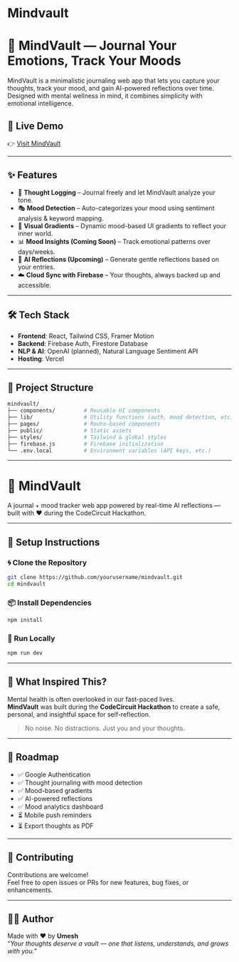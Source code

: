 # Mindvault
# 🧠 MindVault — Journal Your Emotions, Track Your Moods

MindVault is a minimalistic journaling web app that lets you capture your thoughts, track your mood, and gain AI-powered reflections over time. Designed with mental wellness in mind, it combines simplicity with emotional intelligence.

## 🔗 Live Demo
👉 [Visit MindVault](https://mindvault-kohl.vercel.app/)

---

## ✨ Features

- 📝 **Thought Logging** – Journal freely and let MindVault analyze your tone.
- 🎭 **Mood Detection** – Auto-categorizes your mood using sentiment analysis & keyword mapping.
- 🌈 **Visual Gradients** – Dynamic mood-based UI gradients to reflect your inner world.
- 📊 **Mood Insights (Coming Soon)** – Track emotional patterns over days/weeks.
- 🤖 **AI Reflections (Upcoming)** – Generate gentle reflections based on your entries.
- ☁️ **Cloud Sync with Firebase** – Your thoughts, always backed up and accessible.

---

## 🛠️ Tech Stack

- **Frontend**: React, Tailwind CSS, Framer Motion
- **Backend**: Firebase Auth, Firestore Database
- **NLP & AI**: OpenAI (planned), Natural Language Sentiment API
- **Hosting**: Vercel

---

## 📁 Project Structure

```bash
mindvault/
├── components/         # Reusable UI components
├── lib/                # Utility functions (auth, mood detection, etc.)
├── pages/              # Route-based components
├── public/             # Static assets
├── styles/             # Tailwind & global styles
├── firebase.js         # Firebase initialization
└── .env.local          # Environment variables (API keys, etc.) 
```
---


# 🧠 MindVault

A journal + mood tracker web app powered by real-time AI reflections — built with ❤️ during the CodeCircuit Hackathon.

---

## 🔧 Setup Instructions

### 🌀 Clone the Repository

```bash
git clone https://github.com/yourusername/mindvault.git
cd mindvault
```

### 📦 Install Dependencies

```bash
npm install
```


### 🚀 Run Locally

```bash
npm run dev
```

---

## 🤯 What Inspired This?

Mental health is often overlooked in our fast-paced lives.  
**MindVault** was built during the **CodeCircuit Hackathon** to create a safe, personal, and insightful space for self-reflection.  
> No noise. No distractions. Just you and your thoughts.

---

## 📌 Roadmap

- ✅ Google Authentication  
- ✅ Thought journaling with mood detection  
- ✅ Mood-based gradients  
- ✅ AI-powered reflections  
- ✅ Mood analytics dashboard  
- ⏳ Mobile push reminders  
- ⏳ Export thoughts as PDF  

---

## 🤝 Contributing

Contributions are welcome!  
Feel free to open issues or PRs for new features, bug fixes, or enhancements.

---

## 🧑‍💻 Author

Made with ❤️ by **Umesh**  
“*Your thoughts deserve a vault — one that listens, understands, and grows with you.*”
